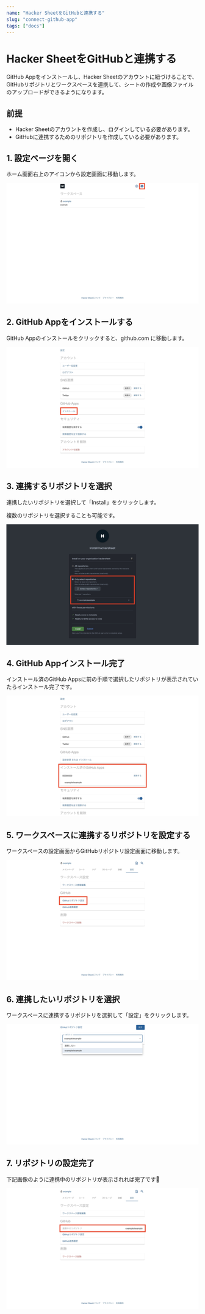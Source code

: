 ```yaml
---
name: "Hacker SheetをGitHubと連携する"
slug: "connect-github-app"
tags: ["docs"]
---
```


# Hacker SheetをGitHubと連携する

GitHub Appをインストールし、Hacker Sheetのアカウントに紐づけることで、GitHubリポジトリとワークスペースを連携して、シートの作成や画像ファイルのアップロードができるようになります。

## 前提

- Hacker Sheetのアカウントを作成し、ログインしている必要があります。
- GitHubに連携するためのリポジトリを作成している必要があります。

## 1. 設定ページを開く

ホーム画面右上のアイコンから設定画面に移動します。

![01](/docs/GitHub連携/GitHub連携01.jpg)

## 2. GitHub Appをインストールする

GitHub Appのインストールをクリックすると、github.com に移動します。

![02](/docs/GitHub連携/GitHub連携02.jpg)

## 3. 連携するリポジトリを選択

連携したいリポジトリを選択して「Install」をクリックします。

複数のリポジトリを選択することも可能です。

![03](/docs/GitHub連携/GitHub連携03.jpg)

## 4. GitHub Appインストール完了

インストール済のGitHub Appsに前の手順で選択したリポジトリが表示されていたらインストール完了です。

![04](/docs/GitHub連携/GitHub連携04.jpg)

## 5. ワークスペースに連携するリポジトリを設定する

ワークスペースの設定画面からGitHubリポジトリ設定画面に移動します。

![05](/docs/GitHub連携/GitHub連携05.jpg)

## 6. 連携したいリポジトリを選択

ワークスペースに連携するリポジトリを選択して「設定」をクリックします。

![06](/docs/GitHub連携/GitHub連携06.jpg)

## 7. リポジトリの設定完了

下記画像のように連携中のリポジトリが表示されれば完了です🎉

![07](/docs/GitHub連携/GitHub連携07.jpg)
